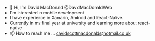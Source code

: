 - 👋 Hi, I’m David MacDonald  @DavidMacDonaldWeb
- I'm interested in mobile development.
- I have experience in Xamarin, Android and React-Native.
- Currently in my final year at university and learning more about react-native
- 📫 How to reach me ... davidscottmacdonald@hotmail.co.uk

<!---
DavidMacDonaldWeb/DavidMacDonaldWeb is a ✨ special ✨ repository because its `README.md` (this file) appears on your GitHub profile.
You can click the Preview link to take a look at your changes.
--->
